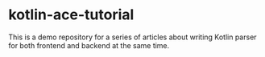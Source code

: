 # kotlin-ace-tutorial
This is a demo repository for a series of articles about writing Kotlin parser for both frontend and backend at the same time. 
